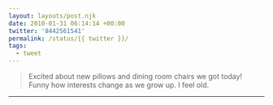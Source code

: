 ```yaml
---
layout: layouts/post.njk
date: 2010-01-31 06:14:14 +00:00
twitter: '8442561541'
permalink: /status/{{ twitter }}/
tags: 
  - tweet
---
```


> Excited about new pillows and dining room chairs we got today! Funny how interests change as we grow up. I feel old.

---
